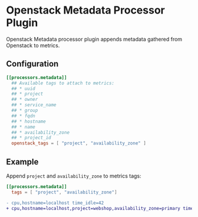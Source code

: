 # Openstack Metadata Processor Plugin

Openstack Metadata processor plugin appends metadata gathered from Openstack
to metrics.

## Configuration

```toml
[[processors.metadata]]
  ## Available tags to attach to metrics:
  ## * uuid
  ## * project
  ## * owner
  ## * service_name
  ## * group
  ## * fqdn
  ## * hostname
  ## * name
  ## * availability_zone
  ## * project_id
  openstack_tags = [ "project", "availability_zone" ]
```

## Example

Append `project` and `availability_zone` to metrics tags:

```toml
[[processors.metadata]]
  tags = [ "project", "availability_zone"]
```

```diff
- cpu,hostname=localhost time_idle=42
+ cpu,hostname=localhost,project=webshop,availability_zone=primary time_idle=42
```
